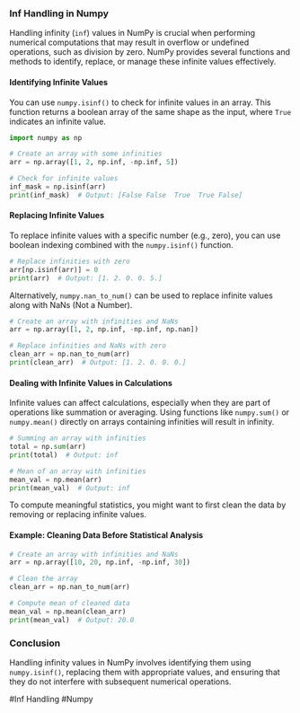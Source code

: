 ### Inf Handling in Numpy

Handling infinity (`inf`) values in NumPy is crucial when performing numerical computations that may result in overflow or undefined operations, such as division by zero. NumPy provides several functions and methods to identify, replace, or manage these infinite values effectively.

#### Identifying Infinite Values

You can use `numpy.isinf()` to check for infinite values in an array. This function returns a boolean array of the same shape as the input, where `True` indicates an infinite value.

```python
import numpy as np

# Create an array with some infinities
arr = np.array([1, 2, np.inf, -np.inf, 5])

# Check for infinite values
inf_mask = np.isinf(arr)
print(inf_mask)  # Output: [False False  True  True False]
```

#### Replacing Infinite Values

To replace infinite values with a specific number (e.g., zero), you can use boolean indexing combined with the `numpy.isinf()` function.

```python
# Replace infinities with zero
arr[np.isinf(arr)] = 0
print(arr)  # Output: [1. 2. 0. 0. 5.]
```

Alternatively, `numpy.nan_to_num()` can be used to replace infinite values along with NaNs (Not a Number).

```python
# Create an array with infinities and NaNs
arr = np.array([1, 2, np.inf, -np.inf, np.nan])

# Replace infinities and NaNs with zero
clean_arr = np.nan_to_num(arr)
print(clean_arr)  # Output: [1. 2. 0. 0. 0.]
```

#### Dealing with Infinite Values in Calculations

Infinite values can affect calculations, especially when they are part of operations like summation or averaging. Using functions like `numpy.sum()` or `numpy.mean()` directly on arrays containing infinities will result in infinity.

```python
# Summing an array with infinities
total = np.sum(arr)
print(total)  # Output: inf

# Mean of an array with infinities
mean_val = np.mean(arr)
print(mean_val)  # Output: inf
```

To compute meaningful statistics, you might want to first clean the data by removing or replacing infinite values.

#### Example: Cleaning Data Before Statistical Analysis

```python
# Create an array with infinities and NaNs
arr = np.array([10, 20, np.inf, -np.inf, 30])

# Clean the array
clean_arr = np.nan_to_num(arr)

# Compute mean of cleaned data
mean_val = np.mean(clean_arr)
print(mean_val)  # Output: 20.0
```

### Conclusion

Handling infinity values in NumPy involves identifying them using `numpy.isinf()`, replacing them with appropriate values, and ensuring that they do not interfere with subsequent numerical operations.

#Inf Handling #Numpy